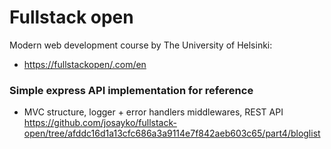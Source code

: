 # Fullstack open

Modern web development course by The University of Helsinki:

- [https://fullstackopen/.com/en](https://fullstackopen.com/en)

### Simple express API implementation for reference

- MVC structure, logger + error handlers middlewares, REST API
  https://github.com/josayko/fullstack-open/tree/afddc16d1a13cfc686a3a9114e7f842aeb603c65/part4/bloglist
